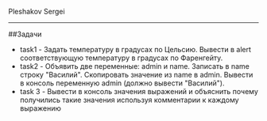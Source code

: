 Pleshakov Sergei
____
##Задачи

* task1 - Задать температуру в градусах по Цельсию. Вывести в alert соответствующую температуру в 
градусах по Фаренгейту.
* task2 - Объявить две переменные: admin и name. Записать в name строку "Василий". Скопировать 
значение из name в admin. Вывести в консоль переменную admin (должно вывести "Василий").
* task 3 - Вывести в консоль значения выражений и объяснить почему получились такие значения 
используя комментарии к каждому выражению